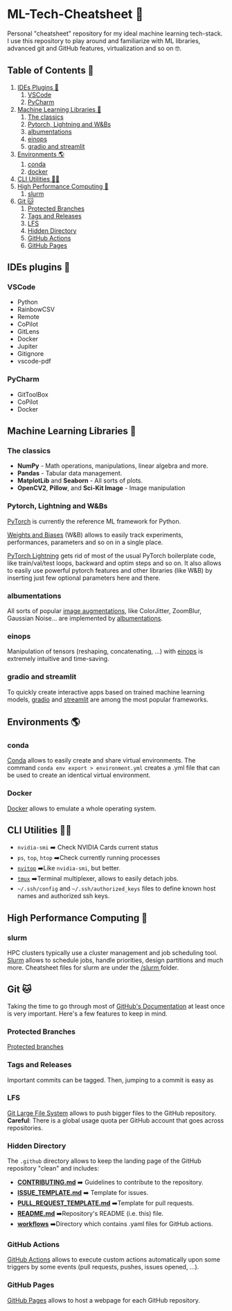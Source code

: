 # ML-Tech-Cheatsheet 📄

Personal "cheatsheet" repository for my ideal machine learning tech-stack. I use this repository to play around and
familiarize
with ML libraries, advanced git and GitHub features, virtualization and so on 🤓.

## Table of Contents 📜

1. [IDEs Plugins 🧰](#IDEs-plugins-🧰)
    1. [VSCode](#VSCode)
    2. [PyCharm](#PyCharm)
2. [Machine Learning Libraries 🤖](#Machine-Learning-Libraries-🤖)
    1. [The classics](#The-classics)
    2. [Pytorch, Lightning and W&Bs](#Pytorch,-Lightning-and-W&Bs)
    3. [albumentations](#albumentations)
    4. [einops](#einops)
    5. [gradio and streamlit](#gradio-and-streamlit)
3. [Environments 🌎](#Environments-🌎)
    1. [conda](#conda)
    2. [docker](#docker)
4. [CLI Utilities 👨‍💻](#CLI-Utilities-👨‍💻)
5. [High Performance Computing 🦾](#High-Performance-Computing-🦾)
    1. [slurm](#slurm)
6. [Git 🐱](#Git-🐱)
    1. [Protected Branches](#Protected-Branches)
    2. [Tags and Releases](#Tags-and-Releases)
    3. [LFS](#LFS)
    4. [Hidden Directory](#Hidden-Directory)
    5. [GitHub Actions](#GitHub-Actions)
    6. [GitHub Pages](#GitHub-Pages)

## IDEs plugins 🧰

### VSCode

* Python
* RainbowCSV
* Remote
* CoPilot
* GitLens
* Docker
* Jupiter
* Gitignore
* vscode-pdf

### PyCharm

* GitToolBox
* CoPilot
* Docker

## Machine Learning Libraries 🤖

### The classics

* **NumPy** - Math operations, manipulations, linear algebra and more.
* **Pandas** - Tabular data management.
* **MatplotLib** and **Seaborn** - All sorts of plots.
* **OpenCV2**, **Pillow**, and **Sci-Kit Image** - Image manipulation

### Pytorch, Lightning and W&Bs

[PyTorch](https://pytorch.org/) is currently the reference ML framework for Python.

[Weights and Biases](https://wandb.ai/) (W&B) allows to easily track experiments, performances, parameters and so on in
a single place.

[PyTorch Lightning](https://www.pytorchlightning.ai/) gets rid of most of the usual PyTorch boilerplate code, like
train/val/test loops, backward and optim steps and so on. It also allows to easily use powerful pytorch features and
other libraries (like W&B) by inserting just few optional parameters here and there.

### albumentations

All sorts of popular [image augmentations](https://github.com/albumentations-team/albumentations#list-of-augmentations),
like ColorJitter, ZoomBlur, Gaussian Noise... are implemented by [albumentations](https://albumentations.ai/).

### einops

Manipulation of tensors (reshaping, concatenating, ...) with [einops](https://github.com/arogozhnikov/einops) is
extremely intuitive and time-saving.

### gradio and streamlit

To quickly create interactive apps based on trained machine learning models, [gradio](https://gradio.app/)
and [streamlit](https://streamlit.io/) are among the most popular frameworks.

## Environments 🌎

### conda

[Conda](https://conda.io/) allows to easily create and share virtual environments. The
command `conda env export > environment.yml` creates a .yml file that can be used to create an identical virtual
environment.

### Docker

[Docker](https://docker.com) allows to emulate a whole operating system.

## CLI Utilities 👨‍💻

* `nvidia-smi` ➡️ Check NVIDIA Cards current status
* `ps`, `top`, `htop` ➡️Check currently running processes
* [`nvitop`](https://github.com/XuehaiPan/nvitop) ➡️Like `nvidia-smi`, but better.
* [`tmux`](https://github.com/tmux/tmux/wiki) ➡️Terminal multiplexer, allows to easily detach jobs.
* `~/.ssh/config` and `~/.ssh/authorized_keys` files to define known host names and authorized ssh keys.

## High Performance Computing 🦾

### slurm

HPC clusters typically use a cluster management and job scheduling tool. [Slurm](https://slurm.schedmd.com/) allows to
schedule jobs, handle priorities, design partitions and much more. Cheatsheet files for slurm are under
the [/slurm ](/slurm) folder.

## Git 🐱

Taking the time to go through most of [GitHub's Documentation](https://docs.github.com/) at least once is very
important. Here's a few features to keep in mind.

### Protected Branches

[Protected branches](https://docs.github.com/en/rest/branches/branch-protection)

### Tags and Releases

Important commits can be tagged. Then, jumping to a commit is easy as

### LFS

[Git Large File System](https://git-lfs.github.com/) allows to push bigger files to the GitHub repository. **Careful**:
There is a global usage quota per GitHub account that goes across repositories.

### Hidden Directory

The `.github` directory allows to keep the landing page of the GitHub repository "clean" and includes:

* **[CONTRIBUTING.md](CONTRIBUTING.md)** ➡️ Guidelines to contribute to the repository.
* **[ISSUE_TEMPLATE.md](ISSUE_TEMPLATE.md)** ➡️ Template for issues.
* **[PULL_REQUEST_TEMPLATE.md](PULL_REQUEST_TEMPLATE.md)** ➡️Template for pull requests.
* **[README.md](README.md)** ➡️Repository's README (i.e. this) file.
* **[workflows](workflows)** ➡️Directory which contains .yaml files for GitHub actions.

### GitHub Actions

[GitHub Actions](https://docs.github.com/en/actions) allows to execute custom actions automatically upon some triggers
by some events (pull requests, pushes, issues opened, ...).

### GitHub Pages

[GitHub Pages](https://docs.github.com/en/pages) allows to host a webpage for each GitHub repository.
